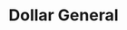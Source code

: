 ---
title: "Dollar General"
url: /blue-springs/dollar-general-southwest-40-highway/
shop: variety store
---